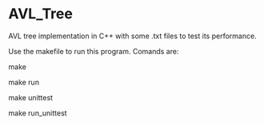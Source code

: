 # AVL_Tree
AVL tree implementation in C++ with some .txt files to test its performance.


Use the makefile to run this program. Comands are:

make

make run

make unittest

make run_unittest
